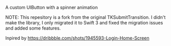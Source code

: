 A custom UIButton with a spinner animation

NOTE: This repesitory is a fork from the original TKSubmitTransition. 
I didn't make the library, I only migrated it to Swift 3 and fixed the migration issues and added some features.

Inpired by https://dribbble.com/shots/1945593-Login-Home-Screen


